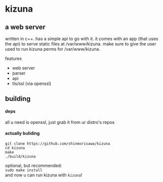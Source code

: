 # kizuna
## a web server
written in c++.
has a simple api to go with it. it comes with an app (that uses the api) to serve static files at /var/www/kizuna. make sure to give the user used to run kizuna perms for /var/www/kizuna.

features
- web server
- parser
- api
- tls/ssl (via openssl)

## building
#### deps
all u need is openssl, just grab it from ur distro's repos
#### actually buliding
```
git clone https://github.com/shinmorisawa/kizuna
cd kizuna
make
./build/kizuna
```
optional, but recommended:  
`sudo make install`  
and now u can run kizuna with `kizuna`!
